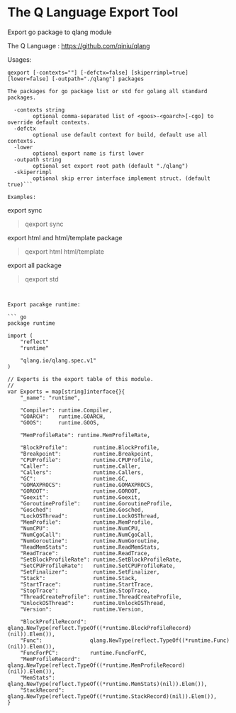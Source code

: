The Q Language Export Tool
========

Export go package to qlang module


The Q Language : https://github.com/qiniu/qlang


Usages:
```
qexport [-contexts=""] [-defctx=false] [skiperrimpl=true] [lower=false] [-outpath="./qlang"] packages

The packages for go package list or std for golang all standard packages.

  -contexts string
    	optional comma-separated list of <goos>-<goarch>[-cgo] to override default contexts.
  -defctx
    	optional use default context for build, default use all contexts.
  -lower
    	optional export name is first lower
  -outpath string
    	optional set export root path (default "./qlang")
  -skiperrimpl
    	optional skip error interface implement struct. (default true)```

Examples:

```
export sync
> qexport sync

export html and html/template package
> qexport html html/template

export all package
> qexport std
```


Export pacakge runtime:

``` go
package runtime

import (
	"reflect"
	"runtime"

	"qlang.io/qlang.spec.v1"
)

// Exports is the export table of this module.
//
var Exports = map[string]interface{}{
	"_name": "runtime",

	"Compiler": runtime.Compiler,
	"GOARCH":   runtime.GOARCH,
	"GOOS":     runtime.GOOS,

	"MemProfileRate": runtime.MemProfileRate,

	"BlockProfile":        runtime.BlockProfile,
	"Breakpoint":          runtime.Breakpoint,
	"CPUProfile":          runtime.CPUProfile,
	"Caller":              runtime.Caller,
	"Callers":             runtime.Callers,
	"GC":                  runtime.GC,
	"GOMAXPROCS":          runtime.GOMAXPROCS,
	"GOROOT":              runtime.GOROOT,
	"Goexit":              runtime.Goexit,
	"GoroutineProfile":    runtime.GoroutineProfile,
	"Gosched":             runtime.Gosched,
	"LockOSThread":        runtime.LockOSThread,
	"MemProfile":          runtime.MemProfile,
	"NumCPU":              runtime.NumCPU,
	"NumCgoCall":          runtime.NumCgoCall,
	"NumGoroutine":        runtime.NumGoroutine,
	"ReadMemStats":        runtime.ReadMemStats,
	"ReadTrace":           runtime.ReadTrace,
	"SetBlockProfileRate": runtime.SetBlockProfileRate,
	"SetCPUProfileRate":   runtime.SetCPUProfileRate,
	"SetFinalizer":        runtime.SetFinalizer,
	"Stack":               runtime.Stack,
	"StartTrace":          runtime.StartTrace,
	"StopTrace":           runtime.StopTrace,
	"ThreadCreateProfile": runtime.ThreadCreateProfile,
	"UnlockOSThread":      runtime.UnlockOSThread,
	"Version":             runtime.Version,

	"BlockProfileRecord": qlang.NewType(reflect.TypeOf((*runtime.BlockProfileRecord)(nil)).Elem()),
	"Func":               qlang.NewType(reflect.TypeOf((*runtime.Func)(nil)).Elem()),
	"FuncForPC":          runtime.FuncForPC,
	"MemProfileRecord":   qlang.NewType(reflect.TypeOf((*runtime.MemProfileRecord)(nil)).Elem()),
	"MemStats":           qlang.NewType(reflect.TypeOf((*runtime.MemStats)(nil)).Elem()),
	"StackRecord":        qlang.NewType(reflect.TypeOf((*runtime.StackRecord)(nil)).Elem()),
}

```

		
